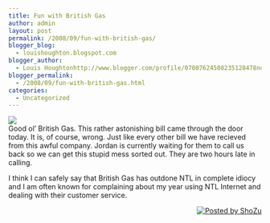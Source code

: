 ```yaml
---
title: Fun with British Gas
author: admin
layout: post
permalink: /2008/09/fun-with-british-gas/
blogger_blog:
  - louishoughton.blogspot.com
blogger_author:
  - Louis Houghtonhttp://www.blogger.com/profile/07807624508235128478noreply@blogger.com
blogger_permalink:
  - /2008/09/fun-with-british-gas.html
categories:
  - Uncategorized
---
```

[![][1]][2]  
Good ol&#8217; British Gas. This rather astonishing bill came through the door today. It is, of course, wrong. Just like every other bill we have recieved from this awful company. Jordan is currently waiting for them to call us back so we can get this stupid mess sorted out. They are two hours late in calling.

I think I can safely say that British Gas has outdone NTL in complete idiocy and I am often known for complaining about my year using NTL Internet and dealing with their customer service. 

<p align="right" >
  <a href="http://www.shozu.com/portal/?utm_source=upload&utm_medium=graphic&utm_campaign=upload_graphic/" target="_blank" ><img src="http://www.shozu.com/resources/messages/logo_blog.gif" alt="Posted by ShoZu" border="0" /></a>
</p>

 [1]: http://media2.shozu.com/cache/portal/media/51edf85/16777223_journal
 [2]: http://media2.shozu.com/cache/portal/media/51edf85/16777223
